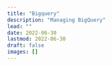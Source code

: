 ```yaml
---
title: "Bigquery"
description: "Managing BigQuery"
lead: ""
date: 2022-06-30
lastmod: 2022-06-30
draft: false
images: []
---
```



